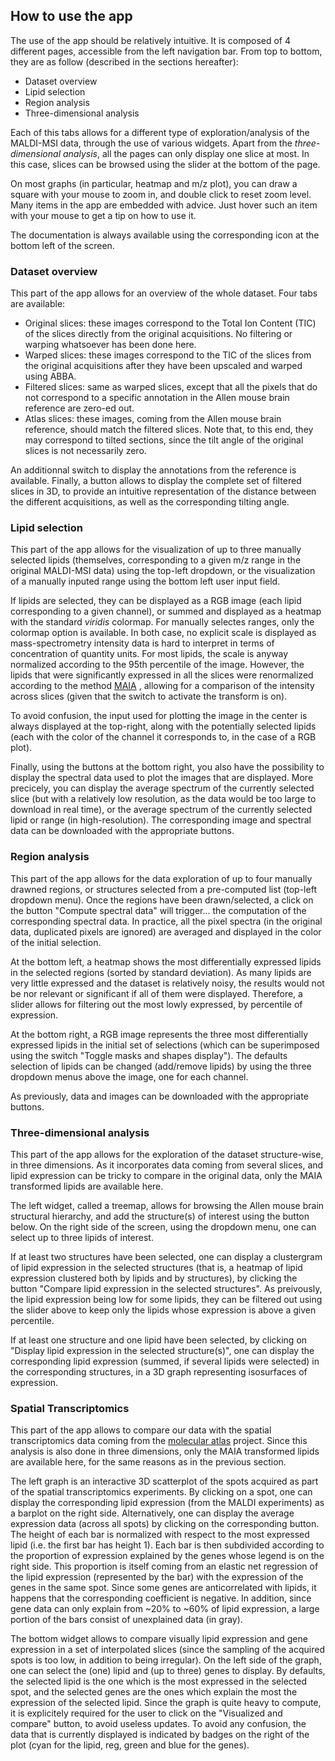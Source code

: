 ## How to use the app

The use of the app should be relatively intuitive. It is composed of 4 different pages, accessible from the left navigation bar. From top to bottom, they are as follow (described in the sections hereafter):
 - Dataset overview
 - Lipid selection
 - Region analysis
 - Three-dimensional analysis
 
Each of this tabs allows for a different type of exploration/analysis of the MALDI-MSI data, through the use of various widgets. Apart from the *three-dimensional analysis*, all the pages can only display one slice at most. In this case, slices can be browsed using the slider at the bottom of the page. 

On most graphs (in particular, heatmap and m/z plot), you can draw a square with your mouse to zoom in, and double click to reset zoom level. Many items in the app are embedded with advice. Just hover such an item with your mouse to get a tip on how to use it.

The documentation is always available using the corresponding icon at the bottom left of the screen.

### Dataset overview

This part of the app allows for an overview of the whole dataset. Four tabs are available:
 - Original slices: these images correspond to the Total Ion Content (TIC) of the slices directly from the original acquisitions. No filtering or warping whatsoever has been done here.
 - Warped slices: these images correspond to the TIC of the slices from the original acquisitions after they have been upscaled and warped using ABBA.
 -  Filtered slices: same as warped slices, except that all the pixels that do not correspond to a specific annotation in the Allen mouse brain reference are zero-ed out.
 -  Atlas slices: these images, coming from the Allen mouse brain reference, should match the filtered slices. Note that, to this end, they may correspond to tilted sections, since the tilt angle of the original slices is not necessarily zero.
 
An additionnal switch to display the annotations from the reference is available. Finally, a button allows to display the complete set of filtered slices in 3D, to provide an intuitive representation of the distance between the different acquisitions, as well as the corresponding tilting angle.

### Lipid selection

This part of the app allows for the visualization of up to three manually selected lipids (themselves, corresponding to a given m/z range in the original MALDI-MSI data) using the top-left dropdown, or the visualization of a manually inputed range using the bottom left user input field. 

If lipids are selected, they can be displayed as a RGB image (each lipid corresponding to a given channel), or summed and displayed as a heatmap with the standard *viridis* colormap. For manually selectes ranges, only the colormap option is available. In both case, no explicit scale is displayed as mass-spectrometry intensity data is hard to interpret in terms of concentration of quantity units. For most lipids, the scale is anyway normalized according to the 95th percentile of the image. However, the lipids that were significantly expressed in all the slices were renormalized according to the method [MAIA](TODO.linkpaperMAIA) , allowing for a comparison of the intensity across slices (given that the switch to activate the transform is on).

To avoid confusion, the input used for plotting the image in the center is always displayed at the top-right, along with the potentially selected lipids (each with the color of the channel it corresponds to, in the case of a RGB plot).

Finally, using the buttons at the bottom right, you also have the possibility to display the spectral data used to plot the images that are displayed. More precicely, you can display the average spectrum of the currently selected slice (but with a relatively low resolution, as the data would be too large to download in real time), or the average spectrum of the currently selected lipid or range (in high-resolution). The corresponding image and spectral data can be downloaded with the appropriate buttons.

### Region analysis

This part of the app allows for the data exploration of up to four manually drawned regions, or structures selected from a pre-computed list (top-left dropdown menu). Once the regions have been drawn/selected, a click on the button "Compute spectral data" will trigger... the computation of the corresponding spectral data. In practice, all the pixel spectra (in the original data, duplicated pixels are ignored) are averaged and displayed in the color of the initial selection.

At the bottom left, a heatmap shows the most differentially expressed lipids in the selected regions (sorted by standard deviation). As many lipids are very little expressed and the dataset is relatively noisy, the results would not be nor relevant or significant if all of them were displayed. Therefore, a slider allows for filtering out the most lowly expressed, by percentile of expression.

At the bottom right, a RGB image represents the three most differentially expressed lipids in the initial set of selections (which can be superimposed using the switch "Toggle masks and shapes display"). The defaults selection of lipids can be changed (add/remove lipids) by using the three dropdown menus above the image, one for each channel.

As previously, data and images can be downloaded with the appropriate buttons.  

### Three-dimensional analysis

This part of the app allows for the exploration of the dataset structure-wise, in three dimensions. As it incorporates data coming from several slices, and lipid expression can be tricky to compare in the original data, only the MAIA transformed lipids are available here. 

The left widget, called a treemap, allows for browsing the Allen mouse brain structural hierarchy, and add the structure(s) of interest using the button below.  On the right side of the screen, using the dropdown menu, one can select up to three lipids of interest.

If at least two structures have been selected, one can display a clustergram of lipid expression in the selected structures (that is, a heatmap of lipid expression clustered both by lipids and by structures), by clicking the button "Compare lipid expression in the selected structures".  As preivously, the lipid expression being low for some lipids, they can be filtered out using the slider above to keep only the lipids whose expression is above a given percentile.

If at least one structure and one lipid have been selected, by clicking on "Display lipid expression in the selected structure(s)", one can display the corresponding lipid expression (summed, if several lipids were selected) in the corresponding structures, in a 3D graph representing isosurfaces of expression.

### Spatial Transcriptomics

This part of the app allows to compare our data with the spatial transcriptomics data coming from the [molecular atlas](https://molecularatlas.org/) project. Since this analysis is also done in three dimensions, only the MAIA transformed lipids are available here, for the same reasons as in the previous section.

The left graph is an interactive 3D scatterplot of the spots acquired as part of the spatial transcriptomics experiments. By clicking on a spot, one can display the corresponding lipid expression (from the MALDI experiments) as a barplot on the right side. Alternatively, one can display the average expression data (across all spots) by clicking on the corresponding button. The height of each bar is normalized with respect to the most expressed lipid (i.e. the first bar has height 1). Each bar is then subdivided according to the proportion of expression explained by the genes whose legend is on the right side. This proportion is itself coming from an elastic net regression of the lipid expression (represented by the bar) with the expression of the genes in the same spot. Since some genes are anticorrelated with lipids, it happens that the corresponding coefficient is negative. In addition, since gene data can only explain from ~20% to ~60% of lipid expression, a large portion of the bars consist of unexplained data (in gray).

The bottom widget allows to compare visually lipid expression and gene expression in a set of interpolated slices (since the sampling of the acquired spots is too low, in addition to being irregular). On the left side of the graph, one can select the (one) lipid and (up to three) genes to display. By defaults, the selected lipid is the one which is the most expressed in the selected spot, and the selected genes are the ones which explain the most the expression of the selected lipid. Since the graph is quite heavy to compute, it is explicitely required for the user to click on the "Visualized and compare" button, to avoid useless updates. To avoid any confusion, the data that is currently displayed is indicated by badges on the right of the plot (cyan for the lipid, reg, green and blue for the genes). 
